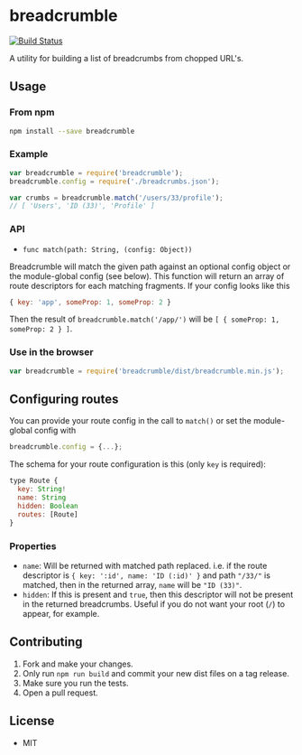 breadcrumble
============

[![Build Status](https://travis-ci.org/austindebruyn/breadcrumble.svg?branch=master)](https://travis-ci.org/austindebruyn/breadcrumble)

A utility for building a list of breadcrumbs from chopped URL's.

## Usage

### From npm

```sh
npm install --save breadcrumble
```

### Example

```js
var breadcrumble = require('breadcrumble');
breadcrumble.config = require('./breadcrumbs.json');

var crumbs = breadcrumble.match('/users/33/profile');
// [ 'Users', 'ID (33)', 'Profile' ]
```

### API

* `func match(path: String, (config: Object))`

Breadcrumble will match the given path against an optional config object or the
module-global config (see below). This function will return an array of route
descriptors for each matching fragments. If your config looks like this
```js
{ key: 'app', someProp: 1, someProp: 2 }
```
Then the result of `breadcrumble.match('/app/')` will be `[ { someProp: 1, someProp: 2 } ]`.

### Use in the browser

```js
var breadcrumble = require('breadcrumble/dist/breadcrumble.min.js');
```

## Configuring routes

You can provide your route config in the call to `match()` or set the module-global config
with
```js
breadcrumble.config = {...};
```

The schema for your route configuration is this (only `key` is required):
```js
type Route {
  key: String!
  name: String
  hidden: Boolean
  routes: [Route]
}
```

### Properties

* `name`: Will be returned with matched path replaced. i.e. if the route descriptor is
`{ key: ':id', name: 'ID (:id)' }` and path `"/33/"` is matched, then in the returned
array, `name` will be `"ID (33)"`.
* `hidden`: If this is present and `true`, then this descriptor will not be present in the
returned breadcrumbs. Useful if you do not want your root (`/`) to appear, for example.

## Contributing

1. Fork and make your changes.
2. Only run `npm run build` and commit your new dist files on a tag release.
3. Make sure you run the tests.
4. Open a pull request.

## License

* MIT
